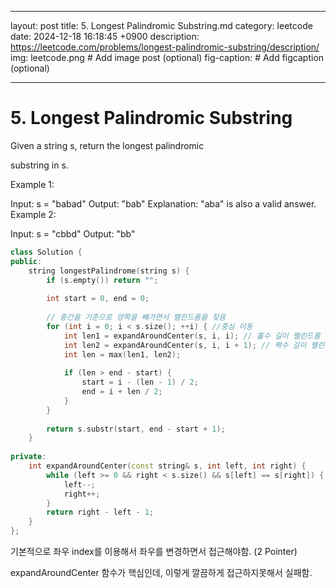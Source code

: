 
---
layout: post
title: 5. Longest Palindromic Substring.md
category: leetcode
date: 2024-12-18 16:18:45 +0900
description: https://leetcode.com/problems/longest-palindromic-substring/description/
img: leetcode.png # Add image post (optional)
fig-caption: # Add figcaption (optional)

---

            
# 5. Longest Palindromic Substring


Given a string s, return the longest 
palindromic
 
substring
 in s.

 

Example 1:

Input: s = "babad"
Output: "bab"
Explanation: "aba" is also a valid answer.
Example 2:

Input: s = "cbbd"
Output: "bb"

```cpp
class Solution {
public:
    string longestPalindrome(string s) {
        if (s.empty()) return "";
        
        int start = 0, end = 0;
        
        // 중간을 기준으로 양쪽을 빼가면서 팰린드롬을 찾음
        for (int i = 0; i < s.size(); ++i) { //중심 이동
            int len1 = expandAroundCenter(s, i, i); // 홀수 길이 팰린드롬
            int len2 = expandAroundCenter(s, i, i + 1); // 짝수 길이 팰린드롬
            int len = max(len1, len2);
            
            if (len > end - start) {
                start = i - (len - 1) / 2;
                end = i + len / 2;
            }
        }
        
        return s.substr(start, end - start + 1);
    }
    
private:
    int expandAroundCenter(const string& s, int left, int right) {
        while (left >= 0 && right < s.size() && s[left] == s[right]) {
            left--;
            right++;
        }
        return right - left - 1;
    }
};

```

기본적으로 좌우 index를 이용해서 좌우를 변경하면서 접근해야함. (2 Pointer)

expandAroundCenter 함수가 핵심인데, 이렇게 깔끔하게 접근하지못해서 실패함.

